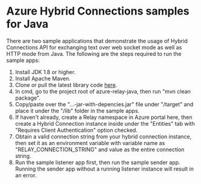 # Azure Hybrid Connections samples for Java

There are two sample applications that demonstrate the usage of Hybrid Connections API for exchanging text over web socket mode as well as HTTP mode from Java. The following are the steps required to run the sample apps:

1. Install JDK 1.8 or higher.
2. Install Apache Maven.
3. Clone or pull the latest library code [here](https://github.com/Azure/azure-relay-java).
4. In cmd, go to the project root of azure-relay-java, then run "mvn clean package".
5. Copy/paste over the "...-jar-with-depencies.jar" file under "/target" and place it under the "/lib" folder in the sample apps.
6. If haven't already, create a Relay namespace in Azure portal here, then create a Hybrid Connection instance inside under the "Entities" tab with "Requires Client Authentication" option checked.
7. Obtain a valid connection string from your hybrid connection instance, then set it as an environment variable with variable name as "RELAY_CONNECTION_STRING" and value as the entire connection string.
8. Run the sample listener app first, then run the sample sender app. Running the sender app without a running listener instance will result in an error.